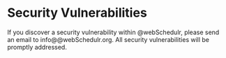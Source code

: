 # Security Vulnerabilities

If you discover a security vulnerability within @webSchedulr, please send an email to info@@webSchedulr.org. 
All security vulnerabilities will be promptly addressed.
